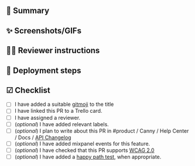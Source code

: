 <!--- Provide a general summary of your changes in the title, starting with a gitmoji (see https://gitmoji.carloscuesta.me/). -->

## 📝 Summary
<!--- Use this section to describe what has changed. If the PR is still a work in progress, create a draft PR. -->

## ✨ Screenshots/GIFs
<!-- If the PR introduces a new feature or enhancement of existing feature, you can add screenshots or GIFs showcasing the changes (with e.g. https://getkap.co/). -->

## 💁‍♂️ Reviewer instructions
<!-- Don't forget to assign a reviewer to the PR! Use this section if:
- There is something the reviewer needs to know before reviewing
- There is something in particular you want the reviewer to review. Maybe you have a
question about how this PR fits in with other modules/features? -->

## 🚀 Deployment steps
<!-- If the PR depends on another PR, or e.g. requires a new environment variable, list it here. -->

## ☑ Checklist
<!--- Before you submit the PR, go over this checklist and make sure you can tick off all the boxes. Otherwise, create a draft PR. -->

- [ ] I have added a suitable [gitmoji](https://gitmoji.carloscuesta.me/) to the title <!-- Check out gitmoji-cli https://github.com/carloscuesta/gitmoji-cli for easy lookups -->
- [ ] I have linked this PR to a Trello card.
- [ ] I have assigned a reviewer.
- [ ] (_optional_) I have added relevant labels.
- [ ] (_optional_) I plan to write about this PR in #product / Canny / Help Center / Docs / [API Changelog](https://docs.kindly.ai/api/changelog)
- [ ] (_optional_) I have added mixpanel events for this feature.
- [ ] (_optional_) I have checked that this PR supports [WCAG 2.0](https://uu.difi.no/krav-og-regelverk/wcag-20-standarden)
- [ ] (_optional_) I have added a [happy path test](https://en.wikipedia.org/wiki/Happy_path), when appropriate. <!-- To get started writing tests, please ask reviewer for help -->
